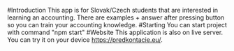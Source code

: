 #Introduction
This app is for Slovak/Czech students that are interested in learning an accounting. There are examples + answer after pressing button so you can train your accounting knowledge.
#Starting
You can start project with command "npm start"
#Website
This application is also on live server. You can try it on your device https://predkontacie.eu/.
